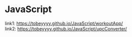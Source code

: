 # JavaScript
link1: https://tobeyyyy.github.io/JavaScript/workoutApp/ <br>
link2: https://tobeyyyy.github.io/JavaScript/upcConverter/
